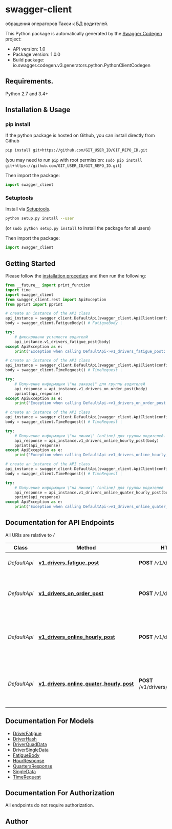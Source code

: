 # swagger-client
обращения операторов Такси к БД водителей.

This Python package is automatically generated by the [Swagger Codegen](https://github.com/swagger-api/swagger-codegen) project:

- API version: 1.0
- Package version: 1.0.0
- Build package: io.swagger.codegen.v3.generators.python.PythonClientCodegen

## Requirements.

Python 2.7 and 3.4+

## Installation & Usage
### pip install

If the python package is hosted on Github, you can install directly from Github

```sh
pip install git+https://github.com/GIT_USER_ID/GIT_REPO_ID.git
```
(you may need to run `pip` with root permission: `sudo pip install git+https://github.com/GIT_USER_ID/GIT_REPO_ID.git`)

Then import the package:
```python
import swagger_client 
```

### Setuptools

Install via [Setuptools](http://pypi.python.org/pypi/setuptools).

```sh
python setup.py install --user
```
(or `sudo python setup.py install` to install the package for all users)

Then import the package:
```python
import swagger_client
```

## Getting Started

Please follow the [installation procedure](#installation--usage) and then run the following:

```python
from __future__ import print_function
import time
import swagger_client
from swagger_client.rest import ApiException
from pprint import pprint

# create an instance of the API class
api_instance = swagger_client.DefaultApi(swagger_client.ApiClient(configuration))
body = swagger_client.FatigueBody() # FatigueBody | 

try:
    # фиксировани усталости водителй
    api_instance.v1_drivers_fatigue_post(body)
except ApiException as e:
    print("Exception when calling DefaultApi->v1_drivers_fatigue_post: %s\n" % e)

# create an instance of the API class
api_instance = swagger_client.DefaultApi(swagger_client.ApiClient(configuration))
body = swagger_client.TimeRequest() # TimeRequest | 

try:
    # Получение информации \"на заказе\" для группы водителей
    api_response = api_instance.v1_drivers_on_order_post(body)
    pprint(api_response)
except ApiException as e:
    print("Exception when calling DefaultApi->v1_drivers_on_order_post: %s\n" % e)

# create an instance of the API class
api_instance = swagger_client.DefaultApi(swagger_client.ApiClient(configuration))
body = swagger_client.TimeRequest() # TimeRequest | 

try:
    # Получение информации \"на линии\" (online) для группы водителей.
    api_response = api_instance.v1_drivers_online_hourly_post(body)
    pprint(api_response)
except ApiException as e:
    print("Exception when calling DefaultApi->v1_drivers_online_hourly_post: %s\n" % e)

# create an instance of the API class
api_instance = swagger_client.DefaultApi(swagger_client.ApiClient(configuration))
body = swagger_client.TimeRequest() # TimeRequest | 

try:
    # Получение информации \"на линии\" (online) для группы водителей
    api_response = api_instance.v1_drivers_online_quater_hourly_post(body)
    pprint(api_response)
except ApiException as e:
    print("Exception when calling DefaultApi->v1_drivers_online_quater_hourly_post: %s\n" % e)
```

## Documentation for API Endpoints

All URIs are relative to */*

Class | Method | HTTP request | Description
------------ | ------------- | ------------- | -------------
*DefaultApi* | [**v1_drivers_fatigue_post**](docs/DefaultApi.md#v1_drivers_fatigue_post) | **POST** /v1/drivers/fatigue | фиксировани усталости водителй
*DefaultApi* | [**v1_drivers_on_order_post**](docs/DefaultApi.md#v1_drivers_on_order_post) | **POST** /v1/drivers/on_order | Получение информации \&quot;на заказе\&quot; для группы водителей
*DefaultApi* | [**v1_drivers_online_hourly_post**](docs/DefaultApi.md#v1_drivers_online_hourly_post) | **POST** /v1/drivers/online/hourly | Получение информации \&quot;на линии\&quot; (online) для группы водителей.
*DefaultApi* | [**v1_drivers_online_quater_hourly_post**](docs/DefaultApi.md#v1_drivers_online_quater_hourly_post) | **POST** /v1/drivers/online/quater_hourly | Получение информации \&quot;на линии\&quot; (online) для группы водителей

## Documentation For Models

 - [DriverFatigue](docs/DriverFatigue.md)
 - [DriverHash](docs/DriverHash.md)
 - [DriverQuadData](docs/DriverQuadData.md)
 - [DriverSingleData](docs/DriverSingleData.md)
 - [FatigueBody](docs/FatigueBody.md)
 - [HourResponse](docs/HourResponse.md)
 - [QuartersResponse](docs/QuartersResponse.md)
 - [SingleData](docs/SingleData.md)
 - [TimeRequest](docs/TimeRequest.md)

## Documentation For Authorization

 All endpoints do not require authorization.


## Author


